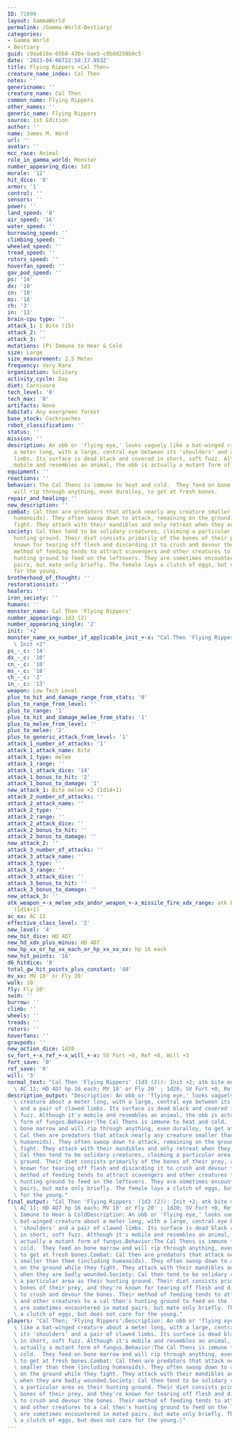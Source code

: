```yaml
---
ID: 71099
layout: GammaWorld
permalink: /Gamma-World-Bestiary/
categories:
- Gamma World
- Bestiary
guid: c9aa816e-65b8-43be-bae5-c0bdd298b0c5
date: '2023-04-06T22:58:17.053Z'
title: Flying Rippers «Cal Then»
creature_name_index: Cal Then
notes: ''
genericname: ''
creature_name: Cal Then
common_name: Flying Rippers
other_names: ''
generic_name: Flying Rippers
source: 1st Edition
author: ''
name: James M. Ward
url: ''
avatar: ''
mcc_race: Animal
role_in_gamma_world: Monster
number_appearing_dice: 1d3
morale: '12'
hit_dice: '8'
armor: '1'
control: ''
sensors: ''
power: ''
land_speed: '8'
air_speed: '16'
water_speed: ''
burrowing_speed: ''
climbing_speed: ''
wheeled_speed: ''
tread_speed: ''
rotors_speed: ''
hoverfan_speed: ''
gav_pod_speed: ''
ps: '14'
dx: '10'
cn: '10'
ms: '18'
ch: '3'
in: '13'
brain-cpu type: ''
attack_1: 1 Bite (15)
attack_2: ''
attack_3: ''
mutations: (P) Immune to Hear & Cold
size: Large
size_measurement: 2.5 Meter
frequency: Very Rare
organization: Solitary
activity_cycle: Day
diet: Carnivore
tech_level: '0'
tech_max: '0'
artifacts: None
habitat: Any evergreen forest
base_stock: Cockroaches
robot_classification: ''
status: ''
mission: ''
description: An obb or 'flying eye,' looks vaguely like a bat-winged creature about
  a meter long, with a large, central eye between its 'shoulders' and a pair of clawed
  limbs. Its surface is dead black and covered in short, soft fuzz. Although it's
  mobile and resembles an animal, the obb is actually a mutant form of fungus.
equipment: ''
reactions: ''
behavior: The Cal Thens is immune to heat and cold.  They feed on bone marrow and
  will rip through anything, even duralloy, to get at fresh bones.
repair_and_healing: ''
new_description: ''
combat: Cal then are predators that attack nearly any creature smaller than them (including
  humanoids). They often swoop down to attack, remaining on the ground while they
  fight. They attack with their mandibles and only retreat when they are badly wounded.
society: Cal then tend to be solidary creatures, claiming a particular area as their
  hunting ground. Their diet consists primarily of the bones of their prey, and they're
  known for tearing off flesh and discarding it to crush and devour the bones. Their
  method of feeding tends to attract scavengers and other creatures to a cal then's
  hunting ground to feed on the leftovers. They are sometimes encountered in mated
  pairs, but mate only briefly. The female lays a clutch of eggs, but does not care
  for the young.
brotherhood_of_thought: ''
restorationsist: ''
healers: ''
iron_society: ''
humans: ''
monster_name: Cal Then 'Flying Rippers'
number_appearing: 1d3 (2)
number_appearing_single: '2'
init: '+2'
monster_name_xx_number_if_applicable_init_+-x: "Cal Then 'Flying Rippers' (1d3 (2)):\
  \ Init +2"
ps_-_c: '14'
dx_-_c: '10'
cn_-_c: '10'
ms_-_c: '18'
ch_-_c: '3'
in_-_c: '13'
weapon: Low Tech Level
plus_to_hit_and_damage_range_from_stats: '0'
plus_to_range_from_level: ''
plus_to_range: '1'
plus_to_hit_and_damage_melee_from_stats: '1'
plus_to_melee_from_level: ''
plus_to_melee: '2'
plus_to_generic_attack_from_level: '1'
attack_1_number_of_attacks: '1'
attack_1_attack_name: Bite
attack_1_type: melee
attack_1_range: ''
attack_1_attack_dice: '14'
attack_1_bonus_to_hit: '2'
attack_1_bonus_to_damage: '1'
new_attack_1: Bite melee +2 (1d14+1)
attack_2_number_of_attacks: ''
attack_2_attack_name: ''
attack_2_type: ''
attack_2_range: ''
attack_2_attack_dice: ''
attack_2_bonus_to_hit: ''
attack_2_bonus_to_damage: ''
new_attack_2: ''
attack_3_number_of_attacks: ''
attack_3_attack_name: ''
attack_3_type: ''
attack_3_range: ''
attack_3_attack_dice: ''
attack_3_bonus_to_hit: ''
attack_3_bonus_to_damage: ''
new_attack_3: ''
atk_weapon_+-x_melee_xdx_andor_weapon_+-x_missile_fire_xdx_range: atk bite melee +2
  (1d14+1)
ac_xx: AC 11
effective_class_level: '2'
new_level: '4'
new_hit_dice: HD 4D7
new_hd_xdx_plus_minus: HD 4D7
new_hp_xx_or_hp_xx_each_or_hp_xx_xx_xx: hp 16 each
new_hit_points: '16'
d6_hitdice: '8'
total_gw_hit_points_plus_constant: '48'
mv_xx: MV 10' or Fly 20'
walk: 10'
fly: Fly 20'
swim: ''
burrow: ''
climb: ''
wheels: ''
treads: ''
rotors: ''
hoverfans: ''
gravpods: ''
new_action_dice: 1d20
sv_fort_+-x_ref_+-x_will_+-x: SV Fort +0, Ref +0, Will +3
fort_save: '0'
ref_save: '0'
will: '3'
normal_text: "Cal Then 'Flying Rippers' (1d3 (2)): Init +2; atk bite melee +2 (1d14+1);\
  \ AC 11; HD 4D7 hp 16 each; MV 10' or Fly 20' ; 1d20; SV Fort +0, Ref +0, Will +3"
description_output: "Description: An obb or 'flying eye,' looks vaguely like a bat-winged\
  \ creature about a meter long, with a large, central eye between its 'shoulders'\
  \ and a pair of clawed limbs. Its surface is dead black and covered in short, soft\
  \ fuzz. Although it's mobile and resembles an animal, the obb is actually a mutant\
  \ form of fungus.Behavior:The Cal Thens is immune to heat and cold.  They feed on\
  \ bone marrow and will rip through anything, even duralloy, to get at fresh bones.Combat:\
  \ Cal then are predators that attack nearly any creature smaller than them (including\
  \ humanoids). They often swoop down to attack, remaining on the ground while they\
  \ fight. They attack with their mandibles and only retreat when they are badly wounded.Society:\
  \ Cal then tend to be solidary creatures, claiming a particular area as their hunting\
  \ ground. Their diet consists primarily of the bones of their prey, and they're\
  \ known for tearing off flesh and discarding it to crush and devour the bones. Their\
  \ method of feeding tends to attract scavengers and other creatures to a cal then's\
  \ hunting ground to feed on the leftovers. They are sometimes encountered in mated\
  \ pairs, but mate only briefly. The female lays a clutch of eggs, but does not care\
  \ for the young."
final_output: "Cal Then 'Flying Rippers' (1d3 (2)): Init +2; atk bite melee +2 (1d14+1);\
  \ AC 11; HD 4D7 hp 16 each; MV 10' or Fly 20' ; 1d20; SV Fort +0, Ref +0, Will +3(P)\
  \ Immune to Hear & ColdDescription: An obb or 'flying eye,' looks vaguely like a\
  \ bat-winged creature about a meter long, with a large, central eye between its\
  \ 'shoulders' and a pair of clawed limbs. Its surface is dead black and covered\
  \ in short, soft fuzz. Although it's mobile and resembles an animal, the obb is\
  \ actually a mutant form of fungus.Behavior:The Cal Thens is immune to heat and\
  \ cold.  They feed on bone marrow and will rip through anything, even duralloy,\
  \ to get at fresh bones.Combat: Cal then are predators that attack nearly any creature\
  \ smaller than them (including humanoids). They often swoop down to attack, remaining\
  \ on the ground while they fight. They attack with their mandibles and only retreat\
  \ when they are badly wounded.Society: Cal then tend to be solidary creatures, claiming\
  \ a particular area as their hunting ground. Their diet consists primarily of the\
  \ bones of their prey, and they're known for tearing off flesh and discarding it\
  \ to crush and devour the bones. Their method of feeding tends to attract scavengers\
  \ and other creatures to a cal then's hunting ground to feed on the leftovers. They\
  \ are sometimes encountered in mated pairs, but mate only briefly. The female lays\
  \ a clutch of eggs, but does not care for the young."
players: "Cal Then; 'Flying Rippers';Description: An obb or 'flying eye,' looks vaguely\
  \ like a bat-winged creature about a meter long, with a large, central eye between\
  \ its 'shoulders' and a pair of clawed limbs. Its surface is dead black and covered\
  \ in short, soft fuzz. Although it's mobile and resembles an animal, the obb is\
  \ actually a mutant form of fungus.Behavior:The Cal Thens is immune to heat and\
  \ cold.  They feed on bone marrow and will rip through anything, even duralloy,\
  \ to get at fresh bones.Combat: Cal then are predators that attack nearly any creature\
  \ smaller than them (including humanoids). They often swoop down to attack, remaining\
  \ on the ground while they fight. They attack with their mandibles and only retreat\
  \ when they are badly wounded.Society: Cal then tend to be solidary creatures, claiming\
  \ a particular area as their hunting ground. Their diet consists primarily of the\
  \ bones of their prey, and they're known for tearing off flesh and discarding it\
  \ to crush and devour the bones. Their method of feeding tends to attract scavengers\
  \ and other creatures to a cal then's hunting ground to feed on the leftovers. They\
  \ are sometimes encountered in mated pairs, but mate only briefly. The female lays\
  \ a clutch of eggs, but does not care for the young.|"
---
```

</br>